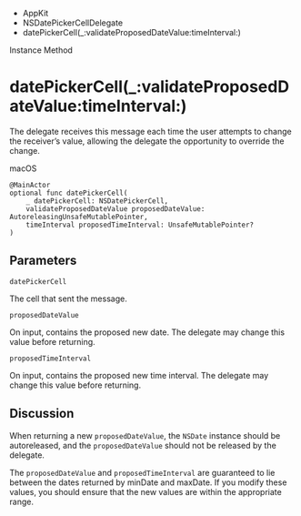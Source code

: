 

- AppKit
- NSDatePickerCellDelegate
-  datePickerCell(\_:validateProposedDateValue:timeInterval:) 

Instance Method

# datePickerCell(\_:validateProposedDateValue:timeInterval:)

The delegate receives this message each time the user attempts to change the receiver’s value, allowing the delegate the opportunity to override the change.

macOS

``` source
@MainActor
optional func datePickerCell(
    _ datePickerCell: NSDatePickerCell,
    validateProposedDateValue proposedDateValue: AutoreleasingUnsafeMutablePointer,
    timeInterval proposedTimeInterval: UnsafeMutablePointer?
)
```

## Parameters 

`datePickerCell`  

The cell that sent the message.

`proposedDateValue`  

On input, contains the proposed new date. The delegate may change this value before returning.

`proposedTimeInterval`  

On input, contains the proposed new time interval. The delegate may change this value before returning.

## Discussion

When returning a new `proposedDateValue`, the `NSDate` instance should be autoreleased, and the `proposedDateValue` should not be released by the delegate.

The `proposedDateValue` and `proposedTimeInterval` are guaranteed to lie between the dates returned by minDate and maxDate. If you modify these values, you should ensure that the new values are within the appropriate range.

